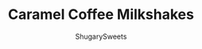---
layout: ../../layouts/MarkdownPostLayout.astro
title: Caramel Coffee Milkshakes
author: ShugarySweets
pubDate: 2019-01-15
description: "An ice cold sweet treat that&#x27;s sure to perk you up! This Caramel Coffee Milkshake tastes like an even creamier frappuccino. Best of all, it&#x27;s easy to make at home."
image_url: https://www.shugarysweets.com/wp-content/uploads/2012/05/coffee-milkshake-facebook.jpg
tags: ["Drinks","American"]
calories: 256
protein: 7
carbohydrates: 38
fats: 8
fiber: 1
ingredients: ["6 coffee icecubes (see note below)","3/4 cup skim milk","3 large scoops vanilla bean icecream","2 Tablespoons caramel sauce","1 Tablespoon chocolate syrup","2 Tablespoons whipped cream"]
serves: 2
time: "5 minutes"
prepTime: "5 minutes"
instructions: ["In a blender, mix ice cubes, milk, ice cream, chocolate syrup and caramel until smooth.","Pour in a tall glass and top with whipped cream (and more caramel if desired). Enjoy immediately!"]
nutrition: ["256 calories","38 grams carbohydrates","33 milligrams cholesterol","8 grams fat","1 grams fiber","7 grams protein","5 grams saturated fat","183 milligrams sodium","35 grams sugar","0 grams trans fat","3 grams unsaturated fat"]
---